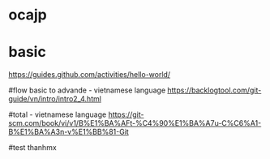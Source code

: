 # ocajp
# basic
https://guides.github.com/activities/hello-world/

#flow basic to advande - vietnamese language
https://backlogtool.com/git-guide/vn/intro/intro2_4.html

#total - vietnamese language
https://git-scm.com/book/vi/v1/B%E1%BA%AFt-%C4%90%E1%BA%A7u-C%C6%A1-B%E1%BA%A3n-v%E1%BB%81-Git

#test thanhmx